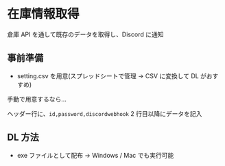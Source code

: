 # 在庫情報取得

倉庫 API を通して既存のデータを取得し、Discord に通知

## 事前準備

- setting.csv を用意(スプレッドシートで管理 -> CSV に変換して DL がおすすめ)

手動で用意するなら...

ヘッダー行に、`id,password,discordwebhook`
2 行目以降にデータを記入

## DL 方法

- exe ファイルとして配布 -> Windows / Mac でも実行可能
